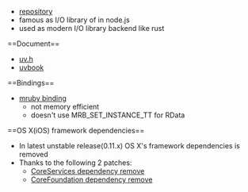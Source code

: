 * [repository](https://github.com/joyent/libuv)
* famous as I/O library of in node.js
* used as modern I/O library backend like rust

==Document==
* [uv.h](https://github.com/joyent/libuv/blob/master/include/uv.h)
* [uvbook](http://nikhilm.github.io/uvbook/)

==Bindings==
* [mruby binding](https://github.com/mattn/mruby-uv)
  * not memory efficient
  * doesn't use MRB_SET_INSTANCE_TT for RData

==OS X(iOS) framework dependencies==
* In latest unstable release(0.11.x) OS X's framework dependencies is removed
* Thanks to the following 2 patches:
  * [CoreServices dependency remove](https://github.com/joyent/libuv/pull/243)
  * [CoreFoundation dependency remove](https://github.com/joyent/libuv/pull/898)